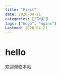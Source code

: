 ```yaml
---
title: "First"
date: 2020-04-21
categories: ["杂谈"]
tags: ["hugo", "nginx"]
Lastmod: 2020-04-21
---
```


# hello

欢迎观临本站